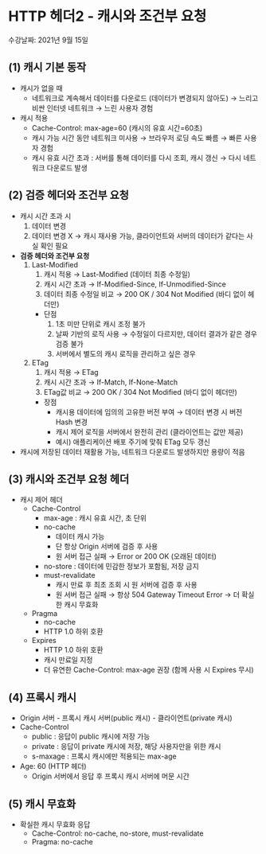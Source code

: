 # HTTP 헤더2 - 캐시와 조건부 요청

수강날짜: 2021년 9월 15일

## (1) 캐시 기본 동작

- 캐시가 없을 때
    - 네트워크로 계속해서 데이터를 다운로드 (데이터가 변경되지 않아도)
    → 느리고 비싼 인터넷 네트워크
    → 느린 사용자 경험
- 캐시 적용
    - Cache-Control: max-age=60 (캐시의 유효 시간=60초)
    - 캐시 가능 시간 동안 네트워크 미사용
    → 브라우저 로딩 속도 빠름
    → 빠른 사용자 경험
    - 캐시 유효 시간 초과 : 서버를 통해 데이터를 다시 조회, 캐시 갱신 → 다시 네트워크 다운로드 발생

## (2) 검증 헤더와 조건부 요청

- 캐시 시간 초과 시
    1. 데이터 변경
    2. 데이터 변경 X → 캐시 재사용 가능, 클라이언트와 서버의 데이터가 같다는 사실 확인 필요
- **검증 헤더와 조건부 요청**
    1. Last-Modified
        1. 캐시 적용 → Last-Modified (데이터 최종 수정일)
        2. 캐시 시간 초과 → If-Modified-Since, If-Unmodified-Since
        3. 데이터 최종 수정일 비교 → 200 OK / 304 Not Modified (바디 없이 헤더만)
        - 단점
            1. 1초 미만 단위로 캐시 조정 불가
            2. 날짜 기반의 로직 사용 → 수정일이 다르지만, 데이터 결과가 같은 경우 검증 불가
            3. 서버에서 별도의 캐시 로직을 관리하고 싶은 경우
    2. ETag
        1. 캐시 적용 → ETag
        2. 캐시 시간 초과 → If-Match, If-None-Match
        3. ETag값 비교 → 200 OK / 304 Not Modified (바디 없이 헤더만)
        - 장점
            - 캐시용 데이터에 임의의 고유한 버전 부여 → 데이터 변경 시 버전 Hash 변경
            - 캐시 제어 로직을 서버에서 완전히 관리 (클라이언트는 값만 제공)
            - 예시) 애플리케이션 배포 주기에 맞춰 ETag 모두 갱신
- 캐시에 저장된 데이터 재활용 가능, 네트워크 다운로드 발생하지만 용량이 적음

## (3) 캐시와 조건부 요청 헤더

- 캐시 제어 헤더
    - Cache-Control
        - max-age : 캐시 유효 시간, 초 단위
        - no-cache
            - 데이터 캐시 가능
            - 단 항상 Origin 서버에 검증 후 사용
            - 원 서버 접근 실패 → Error or 200 OK (오래된 데이터)
        - no-store : 데이터에 민감한 정보가 포함됨, 저장 금지
        - must-revalidate
            - 캐시 만료 후 최초 조회 시 원 서버에 검증 후 사용
            - 원 서버 접근 실패 → 항상 504 Gateway Timeout Error → 더 확실한 캐시 무효화
    - Pragma
        - no-cache
        - HTTP 1.0 하위 호환
    - Expires
        - HTTP 1.0 하위 호환
        - 캐시 만료일 지정
        - 더 유연한 Cache-Control: max-age 권장 (함께 사용 시 Expires 무시)

## (4) 프록시 캐시

- Origin 서버 - 프록시 캐시 서버(public 캐시) - 클라이언트(private 캐시)
- Cache-Control
    - public : 응답이 public 캐시에 저장 가능
    - private : 응답이 private 캐시에 저장, 해당 사용자만을 위한 캐시
    - s-maxage : 프록시 캐시에만 적용되는 max-age
- Age: 60 (HTTP 헤더)
    - Origin 서버에서 응답 후 프록시 캐시 서버에 머문 시간

## (5) 캐시 무효화

- 확실한 캐시 무효화 응답
    - Cache-Control: no-cache, no-store, must-revalidate
    - Pragma: no-cache